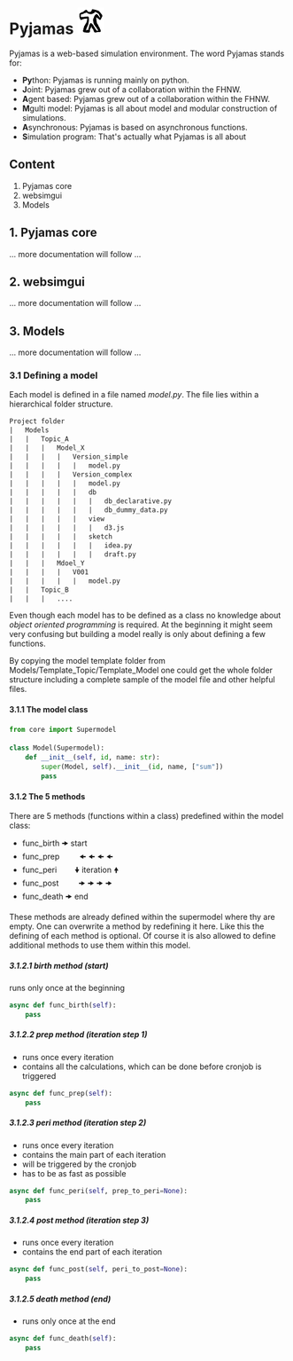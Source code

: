 # Pyjamas ![alt text](https://raw.githubusercontent.com/schmocker/Pyjamas/master/FlaskApp/static/images/Logo48.png "Logo Title Text 1")
Pyjamas is a web-based simulation environment. The word Pyjamas stands for:

* **Py**thon: Pyjamas is running mainly on python.
* **J**oint: Pyjamas grew out of a collaboration within the FHNW.
* **A**gent based: Pyjamas grew out of a collaboration within the FHNW.
* **M**gulti model: Pyjamas is all about model and modular construction of simulations.
* **A**synchronous: Pyjamas is based on asynchronous functions.
* **S**imulation program: That's actually what Pyjamas is all about

## Content
1. Pyjamas core
1. websimgui
1. Models

## 1. Pyjamas core
... more documentation will follow ...

## 2. websimgui
... more documentation will follow ...

## 3. Models
... more documentation will follow ...

### 3.1 Defining a model
Each model is defined in a file named *model.py*. The file lies within a hierarchical folder structure.
```
Project folder
|   Models
|   |   Topic_A
|   |   |   Model_X
|   |   |   |   Version_simple
|   |   |   |   |   model.py
|   |   |   |   Version_complex
|   |   |   |   |   model.py
|   |   |   |   |   db
|   |   |   |   |   |   db_declarative.py
|   |   |   |   |   |   db_dummy_data.py
|   |   |   |   |   view
|   |   |   |   |   |   d3.js
|   |   |   |   |   sketch
|   |   |   |   |   |   idea.py
|   |   |   |   |   |   draft.py
|   |   |   Mdoel_Y
|   |   |   |   V001
|   |   |   |   |   model.py
|   |   Topic_B
|   |   |   ....
```

Even though each model has to be defined as a class no knowledge about *object oriented programming* is required. At the
beginning it might seem very confusing but building a model really is only about defining a few functions.

By copying the model template folder from Models/Template_Topic/Template_Model one could get the whole folder structure
including a complete sample of the model file and other helpful files.

#### 3.1.1 The model class

```python
from core import Supermodel

class Model(Supermodel):
    def __init__(self, id, name: str):
        super(Model, self).__init__(id, name, ["sum"])
        pass
```

#### 3.1.2 The 5 methods
There are 5 methods (functions within a class) predefined within the model class:

* func_birth 🠞 start
* func_prep  &emsp;&emsp; 🠜  🠜  🠜  🠜
* func_peri  &emsp;&emsp;🠟 iteration  🠝
* func_post  &emsp;&emsp; 🠞  🠞  🠞  🠞
* func_death 🠞 end

These methods are already defined within the supermodel where thy are empty. One can overwrite a method by
redefining it here. Like this the defining of each method is optional. Of course it is also allowed to define
additional methods to use them within this model.

##### 3.1.2.1 birth method (start)
runs only once at the beginning
```python
async def func_birth(self):
    pass
```

##### 3.1.2.2 prep method (iteration step 1)
* runs once every iteration
* contains all the calculations, which can be done before cronjob is triggered
```python
async def func_prep(self):
    pass
```

##### 3.1.2.3 peri method (iteration step 2)
* runs once every iteration
* contains the main part of each iteration
* will be triggered by the cronjob
* has to be as fast as possible
```python
async def func_peri(self, prep_to_peri=None):
    pass
```

##### 3.1.2.4 post method (iteration step 3)
* runs once every iteration
* contains the end part of each iteration
```python
async def func_post(self, peri_to_post=None):
    pass
```

##### 3.1.2.5 death method (end)
* runs only once at the end
```python
async def func_death(self):
    pass
```